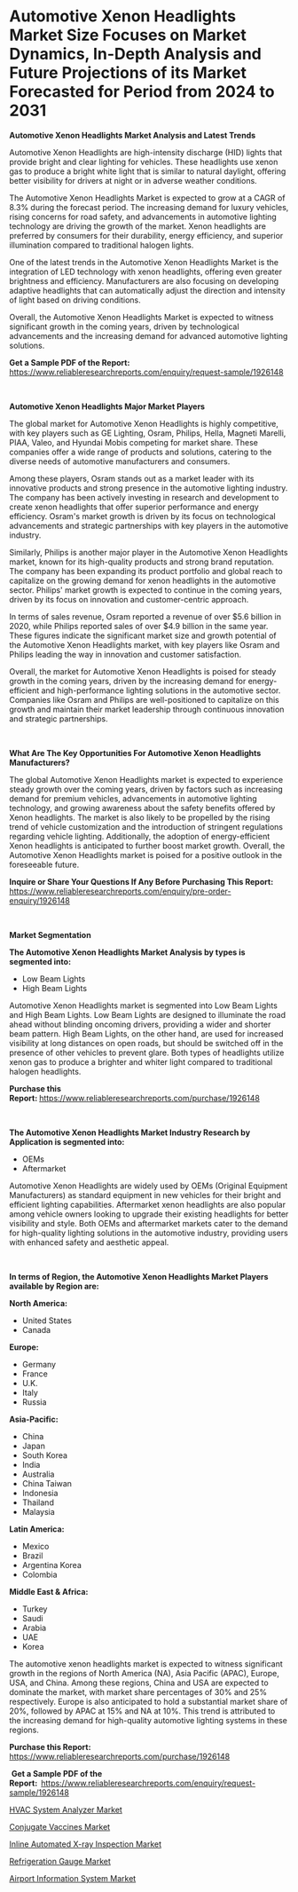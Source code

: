 <p><h1>Automotive Xenon Headlights Market Size Focuses on Market Dynamics, In-Depth Analysis and Future Projections of its Market Forecasted for Period from 2024 to 2031</h1></p><p><strong>Automotive Xenon Headlights Market Analysis and Latest Trends</strong></p>
<p><p>Automotive Xenon Headlights are high-intensity discharge (HID) lights that provide bright and clear lighting for vehicles. These headlights use xenon gas to produce a bright white light that is similar to natural daylight, offering better visibility for drivers at night or in adverse weather conditions.</p><p>The Automotive Xenon Headlights Market is expected to grow at a CAGR of 8.3% during the forecast period. The increasing demand for luxury vehicles, rising concerns for road safety, and advancements in automotive lighting technology are driving the growth of the market. Xenon headlights are preferred by consumers for their durability, energy efficiency, and superior illumination compared to traditional halogen lights.</p><p>One of the latest trends in the Automotive Xenon Headlights Market is the integration of LED technology with xenon headlights, offering even greater brightness and efficiency. Manufacturers are also focusing on developing adaptive headlights that can automatically adjust the direction and intensity of light based on driving conditions.</p><p>Overall, the Automotive Xenon Headlights Market is expected to witness significant growth in the coming years, driven by technological advancements and the increasing demand for advanced automotive lighting solutions.</p></p>
<p><strong>Get a Sample PDF of the Report:&nbsp;</strong> <a href="https://www.reliableresearchreports.com/enquiry/request-sample/1926148">https://www.reliableresearchreports.com/enquiry/request-sample/1926148</a></p>
<p>&nbsp;</p>
<p><strong>Automotive Xenon Headlights Major Market Players</strong></p>
<p><p>The global market for Automotive Xenon Headlights is highly competitive, with key players such as GE Lighting, Osram, Philips, Hella, Magneti Marelli, PIAA, Valeo, and Hyundai Mobis competing for market share. These companies offer a wide range of products and solutions, catering to the diverse needs of automotive manufacturers and consumers.</p><p>Among these players, Osram stands out as a market leader with its innovative products and strong presence in the automotive lighting industry. The company has been actively investing in research and development to create xenon headlights that offer superior performance and energy efficiency. Osram's market growth is driven by its focus on technological advancements and strategic partnerships with key players in the automotive industry.</p><p>Similarly, Philips is another major player in the Automotive Xenon Headlights market, known for its high-quality products and strong brand reputation. The company has been expanding its product portfolio and global reach to capitalize on the growing demand for xenon headlights in the automotive sector. Philips' market growth is expected to continue in the coming years, driven by its focus on innovation and customer-centric approach.</p><p>In terms of sales revenue, Osram reported a revenue of over $5.6 billion in 2020, while Philips reported sales of over $4.9 billion in the same year. These figures indicate the significant market size and growth potential of the Automotive Xenon Headlights market, with key players like Osram and Philips leading the way in innovation and customer satisfaction.</p><p>Overall, the market for Automotive Xenon Headlights is poised for steady growth in the coming years, driven by the increasing demand for energy-efficient and high-performance lighting solutions in the automotive sector. Companies like Osram and Philips are well-positioned to capitalize on this growth and maintain their market leadership through continuous innovation and strategic partnerships.</p></p>
<p>&nbsp;</p>
<p><strong>What Are The Key Opportunities For Automotive Xenon Headlights Manufacturers?</strong></p>
<p><p>The global Automotive Xenon Headlights market is expected to experience steady growth over the coming years, driven by factors such as increasing demand for premium vehicles, advancements in automotive lighting technology, and growing awareness about the safety benefits offered by Xenon headlights. The market is also likely to be propelled by the rising trend of vehicle customization and the introduction of stringent regulations regarding vehicle lighting. Additionally, the adoption of energy-efficient Xenon headlights is anticipated to further boost market growth. Overall, the Automotive Xenon Headlights market is poised for a positive outlook in the foreseeable future.</p></p>
<p><strong>Inquire or Share Your Questions If Any Before Purchasing This Report:</strong> <a href="https://www.reliableresearchreports.com/enquiry/pre-order-enquiry/1926148">https://www.reliableresearchreports.com/enquiry/pre-order-enquiry/1926148</a></p>
<p>&nbsp;</p>
<p><strong>Market Segmentation</strong></p>
<p><strong>The Automotive Xenon Headlights Market Analysis by types is segmented into:</strong></p>
<p><ul><li>Low Beam Lights</li><li>High Beam Lights</li></ul></p>
<p><p>Automotive Xenon Headlights market is segmented into Low Beam Lights and High Beam Lights. Low Beam Lights are designed to illuminate the road ahead without blinding oncoming drivers, providing a wider and shorter beam pattern. High Beam Lights, on the other hand, are used for increased visibility at long distances on open roads, but should be switched off in the presence of other vehicles to prevent glare. Both types of headlights utilize xenon gas to produce a brighter and whiter light compared to traditional halogen headlights.</p></p>
<p><strong>Purchase this Report:&nbsp;</strong><a href="https://www.reliableresearchreports.com/purchase/1926148">https://www.reliableresearchreports.com/purchase/1926148</a></p>
<p>&nbsp;</p>
<p><strong>The Automotive Xenon Headlights Market Industry Research by Application is segmented into:</strong></p>
<p><ul><li>OEMs</li><li>Aftermarket</li></ul></p>
<p><p>Automotive Xenon Headlights are widely used by OEMs (Original Equipment Manufacturers) as standard equipment in new vehicles for their bright and efficient lighting capabilities. Aftermarket xenon headlights are also popular among vehicle owners looking to upgrade their existing headlights for better visibility and style. Both OEMs and aftermarket markets cater to the demand for high-quality lighting solutions in the automotive industry, providing users with enhanced safety and aesthetic appeal.</p></p>
<p>&nbsp;</p>
<p><strong>In terms of Region, the Automotive Xenon Headlights Market Players available by Region are:</strong></p>
<p>
    <p> <strong> North America: </strong>
        <ul>
            <li>United States</li>
            <li>Canada</li>
        </ul>
        </p> 
    <p> <strong> Europe: </strong>
        <ul>
            <li>Germany</li>
            <li>France</li>
            <li>U.K.</li>
            <li>Italy</li>
            <li>Russia</li>
        </ul>
        </p> 
    <p> <strong> Asia-Pacific: </strong>
        <ul>
            <li>China</li>
            <li>Japan</li>
            <li>South Korea</li>
            <li>India</li>
            <li>Australia</li>
            <li>China Taiwan</li>
            <li>Indonesia</li>
            <li>Thailand</li>
            <li>Malaysia</li>
        </ul>
        </p> 
    <p> <strong> Latin America: </strong>
        <ul>
            <li>Mexico</li>
            <li>Brazil</li>
            <li>Argentina Korea</li>
            <li>Colombia</li>
        </ul>
        </p> 
    <p> <strong> Middle East & Africa: </strong>
        <ul>
            <li>Turkey</li>
            <li>Saudi</li>
            <li>Arabia</li>
            <li>UAE</li>
            <li>Korea</li>
        </ul>
    </p>
    </p>
<p><p>The automotive xenon headlights market is expected to witness significant growth in the regions of North America (NA), Asia Pacific (APAC), Europe, USA, and China. Among these regions, China and USA are expected to dominate the market, with market share percentages of 30% and 25% respectively. Europe is also anticipated to hold a substantial market share of 20%, followed by APAC at 15% and NA at 10%. This trend is attributed to the increasing demand for high-quality automotive lighting systems in these regions.</p></p>
<p><strong>Purchase this Report: </strong><a href="https://www.reliableresearchreports.com/purchase/1926148">https://www.reliableresearchreports.com/purchase/1926148</a></p>
<p>&nbsp;<strong>Get a Sample PDF of the Report:&nbsp;&nbsp;</strong><a href="https://www.reliableresearchreports.com/enquiry/request-sample/1926148">https://www.reliableresearchreports.com/enquiry/request-sample/1926148</a></p>
<p><strong></strong></p>
<p><p><a href="https://view.publitas.com/reportprime-1/hvac-system-analyzer-market-size-and-examines-its-market-scope-with-a-primary-focus-on-growth-opportunities-and-forecasted-trends-spanning-from-2024-to-2031/">HVAC System Analyzer Market</a></p><p><a href="https://thundering-castanet-c65.notion.site/Conjugate-Vaccines-Market-Research-Report-The-Key-To-Successful-Business-Strategy-Forecasted-for-Pe-2a6ff3236874419da522283e9dd244f7">Conjugate Vaccines Market</a></p><p><a href="https://thundering-castanet-c65.notion.site/Inline-Automated-X-ray-Inspection-Market-Research-Report-Provides-Critical-Insights-that-can-help-Sh-c4f15a88779841f1b00b2129021f22e6">Inline Automated X-ray Inspection Market</a></p><p><a href="https://view.publitas.com/reportprime-1/refrigeration-gauge-market-offers-provide-insightful-data-for-the-time-period-from-2024-to-2031-and-also-provide-analysis-based-on-application-type-and-region/">Refrigeration Gauge Market</a></p><p><a href="https://bubble-tree-ea4.notion.site/Airport-Information-System-Market-A-Comprehensive-Report-of-its-Market-Share-Growth-Trends-2024--d9aa5f738ebb480bbd0768f1bb602390">Airport Information System Market</a></p></p>